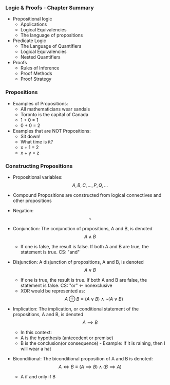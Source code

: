 ### Logic & Proofs - Chapter Summary
- Propositional logic
	- Applications
	- Logical Equivalencies
	- The language of propositions
- Predicate Logic
	- The Language of Quantifiers
	- Logical Equivalencies
	- Nested Quantifiers
- Proofs
	- Rules of Inference
	- Proof Methods
	- Proof Strategy


### Propositions
- Examples of Propositions:
	- All mathematicians wear sandals
	- Toronto is the capital of Canada
	- 1 + 0 = 1
	- 0 + 0 = 2
- Examples that are NOT Propositions:
	- Sit down!
	- What time is it?
	- x + 1 = 2
	- x + y = z

### Constructing Propositions
- Propositional variables:
$$
A, B, C, \dots, P, Q, \dots
$$
- Compound Propositions are constructed from logical connectives and other propositions
- Negation:
$$
\neg
$$

- Conjunction: The conjunction of propositions, A and B, is denoted 
$$
A \wedge B
$$
	- If one is false, the result is false. If both A and B are true, the statement is true. CS: "and"
- Disjunction: A disjunction of propositions, A and B, is denoted
$$
A\vee B
$$
	- If one is true, the result is true. If both A and B are false, the statement is false. CS: "or" <- nonexclusive
	- XOR would be represented as:
$$
A \oplus B \equiv (A \vee B) \wedge \neg(A \vee B)
$$

- Implication: The implication, or conditional statement of the propositions, A and B, is denoted 
$$
A \implies B
$$
	- In this context:
	- A is the hypothesis (antecedent or premise)
	- B is the conclusion(or consequence)
			- Example: If it is raining, then I will wear a hat
- Biconditional: The biconditional proposition of A and B is denoted:
$$
A\iff B \equiv (A \implies B) \wedge (B \implies A)
$$
	- A if and only if B